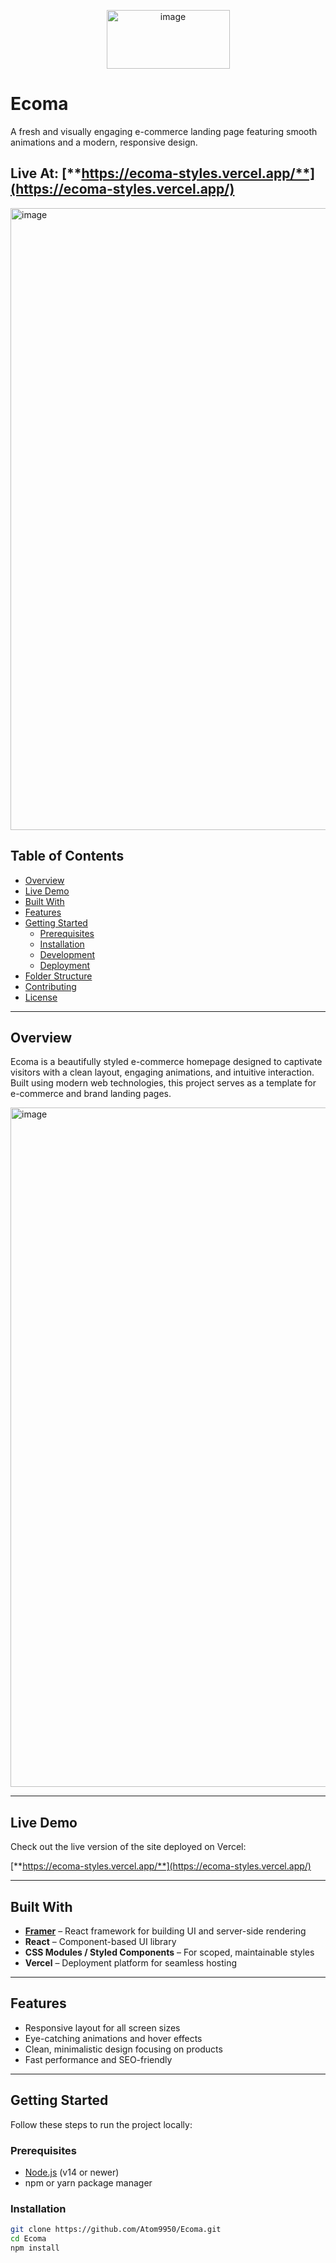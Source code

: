 <p align="center">
  <img width="197" height="94" alt="image" src="https://github.com/user-attachments/assets/330dbf01-5264-40b4-95cb-f8f2fb4ea679" />

</p>

# Ecoma 

A fresh and visually engaging e-commerce landing page featuring smooth animations and a modern, responsive design.

## Live At: [**https://ecoma-styles.vercel.app/**](https://ecoma-styles.vercel.app/)


<img width="1900" height="995" alt="image" src="https://github.com/user-attachments/assets/bd228851-30bd-45be-9fe4-612d159dea19" />


## Table of Contents
- [Overview](#overview)
- [Live Demo](#live-demo)
- [Built With](#built-with)
- [Features](#features)
- [Getting Started](#getting-started)
  - [Prerequisites](#prerequisites)
  - [Installation](#installation)
  - [Development](#development)
  - [Deployment](#deployment)
- [Folder Structure](#folder-structure)
- [Contributing](#contributing)
- [License](#license)

---

## Overview

Ecoma is a beautifully styled e-commerce homepage designed to captivate visitors with a clean layout, engaging animations, and intuitive interaction.  
Built using modern web technologies, this project serves as a template for e-commerce and brand landing pages.

<img width="1665" height="1087" alt="image" src="https://github.com/user-attachments/assets/121a9ce8-d90f-4936-8629-d3db011844d8" />


---

## Live Demo

Check out the live version of the site deployed on Vercel:

[**https://ecoma-styles.vercel.app/**](https://ecoma-styles.vercel.app/)

---

## Built With

- **[Framer](https://www.framer.com/)** – React framework for building UI and server-side rendering
- **React** – Component-based UI library
- **CSS Modules / Styled Components** – For scoped, maintainable styles
- **Vercel** – Deployment platform for seamless hosting

---

## Features

- Responsive layout for all screen sizes
- Eye-catching animations and hover effects
- Clean, minimalistic design focusing on products
- Fast performance and SEO-friendly

---

## Getting Started

Follow these steps to run the project locally:

### Prerequisites

- [Node.js](https://nodejs.org/) (v14 or newer)
- npm or yarn package manager

### Installation

```bash
git clone https://github.com/Atom9950/Ecoma.git
cd Ecoma
npm install
